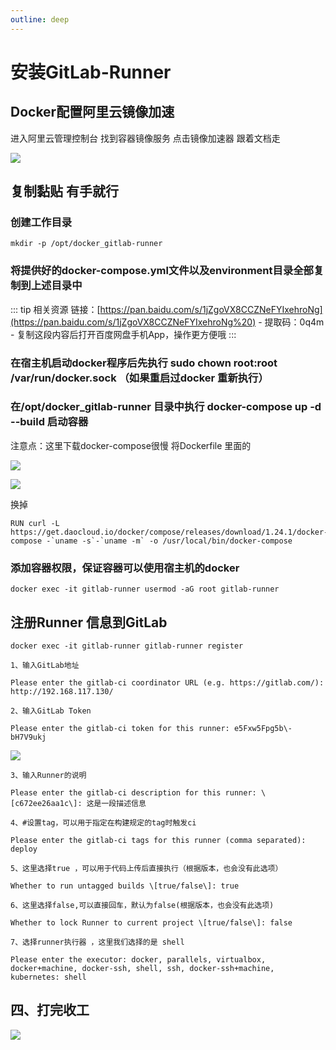 ```yaml
---
outline: deep
---
```

# 安装GitLab-Runner

## Docker配置阿里云镜像加速

进入阿里云管理控制台 找到容器镜像服务 点击镜像加速器 跟着文档走

![](https://raw.gitmirror.com/KwFruit/basic-picture-service/note-v1.0.0/img/202309141454196.png)

## 复制黏贴 有手就行

### 创建工作目录 

```shell
mkdir -p /opt/docker_gitlab-runner
```

### 将提供好的docker-compose.yml文件以及environment目录全部复制到上述目录中

::: tip 相关资源
链接：[https://pan.baidu.com/s/1jZgoVX8CCZNeFYIxehroNg](https://pan.baidu.com/s/1jZgoVX8CCZNeFYIxehroNg%20) -
 提取码：0q4m -
 复制这段内容后打开百度网盘手机App，操作更方便哦
:::

### 在宿主机启动docker程序后先执行 sudo chown root:root /var/run/docker.sock （如果重启过docker 重新执行）

### 在/opt/docker\_gitlab-runner 目录中执行 docker-compose up -d --build 启动容器

注意点：这里下载docker-compose很慢 将Dockerfile 里面的

![](https://raw.gitmirror.com/KwFruit/basic-picture-service/note-v1.0.0/img/202309191042325.png)

 ![](https://img2020.cnblogs.com/blog/2033226/202101/2033226-20210123232456714-1046676180.png)

换掉

```shell
RUN curl -L https://get.daocloud.io/docker/compose/releases/download/1.24.1/docker-compose -`uname -s`-`uname -m` -o /usr/local/bin/docker-compose
```



### 添加容器权限，保证容器可以使用宿主机的docker

```shell
docker exec -it gitlab-runner usermod -aG root gitlab-runner
```



## 注册Runner 信息到GitLab

```shell
docker exec -it gitlab-runner gitlab-runner register

1、输入GitLab地址

Please enter the gitlab-ci coordinator URL (e.g. https://gitlab.com/): http://192.168.117.130/

2、输入GitLab Token

Please enter the gitlab-ci token for this runner: e5Fxw5Fpg5b\-bH7V9ukj
```

![](https://raw.gitmirror.com/KwFruit/basic-picture-service/note-v1.0.0/img/202309191054054.png)

```shell
3、输入Runner的说明

Please enter the gitlab-ci description for this runner: \[c672ee26aa1c\]: 这是一段描述信息

4、#设置tag，可以用于指定在构建规定的tag时触发ci

Please enter the gitlab-ci tags for this runner (comma separated): deploy

5、这里选择true ，可以用于代码上传后直接执行（根据版本，也会没有此选项）

Whether to run untagged builds \[true/false\]: true

6、这里选择false,可以直接回车，默认为false(根据版本，也会没有此选项)

Whether to lock Runner to current project \[true/false\]: false

7、选择runner执行器 ，这里我们选择的是 shell

Please enter the executor: docker, parallels, virtualbox, docker+machine, docker-ssh, shell, ssh, docker-ssh+machine, kubernetes: shell
```



## 四、打完收工
![](https://raw.gitmirror.com/KwFruit/basic-picture-service/note-v1.0.0/img/202309191053533.png)